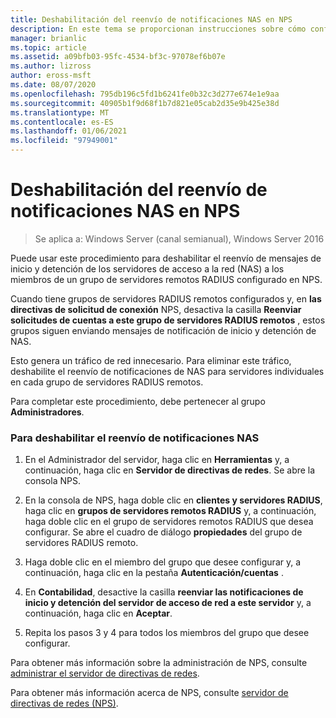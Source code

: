 ```yaml
---
title: Deshabilitación del reenvío de notificaciones NAS en NPS
description: En este tema se proporcionan instrucciones sobre cómo configurar las autenticaciones simultáneas del servidor de directivas de redes en Windows Server 2016.
manager: brianlic
ms.topic: article
ms.assetid: a09bfb03-95fc-4534-bf3c-97078ef6b07e
ms.author: lizross
author: eross-msft
ms.date: 08/07/2020
ms.openlocfilehash: 795db196c5fd1b6241fe0b32c3d277e674e1e9aa
ms.sourcegitcommit: 40905b1f9d68f1b7d821e05cab2d35e9b425e38d
ms.translationtype: MT
ms.contentlocale: es-ES
ms.lasthandoff: 01/06/2021
ms.locfileid: "97949001"
---
```

# <a name="disable-nas-notification-forwarding-in-nps"></a>Deshabilitación del reenvío de notificaciones NAS en NPS

>Se aplica a: Windows Server (canal semianual), Windows Server 2016

Puede usar este procedimiento para deshabilitar el reenvío de mensajes de inicio y detención de los servidores de acceso a la red (NAS) a los miembros de un grupo de servidores remotos RADIUS configurado en NPS.

Cuando tiene grupos de servidores RADIUS remotos configurados y, en **las directivas de solicitud de conexión** NPS, desactiva la casilla **Reenviar solicitudes de cuentas a este grupo de servidores RADIUS remotos** , estos grupos siguen enviando mensajes de notificación de inicio y detención de NAS.

Esto genera un tráfico de red innecesario. Para eliminar este tráfico, deshabilite el reenvío de notificaciones de NAS para servidores individuales en cada grupo de servidores RADIUS remotos.

Para completar este procedimiento, debe pertenecer al grupo **Administradores**.

### <a name="to-disable-nas-notification-forwarding"></a>Para deshabilitar el reenvío de notificaciones NAS

1. En el Administrador del servidor, haga clic en **Herramientas** y, a continuación, haga clic en **Servidor de directivas de redes**. Se abre la consola NPS.

2. En la consola de NPS, haga doble clic en **clientes y servidores RADIUS**, haga clic en **grupos de servidores remotos RADIUS** y, a continuación, haga doble clic en el grupo de servidores remotos RADIUS que desea configurar. Se abre el cuadro de diálogo **propiedades** del grupo de servidores RADIUS remoto.

3. Haga doble clic en el miembro del grupo que desee configurar y, a continuación, haga clic en la pestaña **Autenticación/cuentas** .

4. En **Contabilidad**, desactive la casilla **reenviar las notificaciones de inicio y detención del servidor de acceso de red a este servidor** y, a continuación, haga clic en **Aceptar**.

5. Repita los pasos 3 y 4 para todos los miembros del grupo que desee configurar.

Para obtener más información sobre la administración de NPS, consulte [administrar el servidor de directivas de redes](nps-manage-top.md).

Para obtener más información acerca de NPS, consulte [servidor de directivas de redes (NPS)](nps-top.md).
